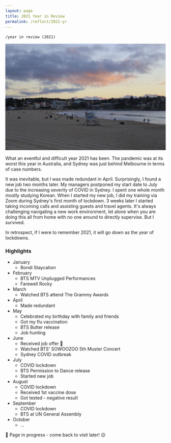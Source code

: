 ```yaml
---
layout: page
title: 2021 Year in Review
permalink: /reflect/2021-yr
---
```


`/year in review (2021)`


<img src="/assets/2021-01-bondi-1.jpg" alt="Bondi Beach during sunset">


What an eventful and difficult year 2021 has been. The pandemic was at its worst this year in Australia, and Sydney was just behind Melbourne in terms of case numbers. 

It was inevitable, but I was made redundant in April. Surprisingly, I found a new job two months later. My managers postponed my start date to July due to the increasing severity of COVID in Sydney. I spent one whole month mostly studying Korean. When I started my new job, I did my training via Zoom during Sydney's first month of lockdown. 3 weeks later I started taking incoming calls and assisting guests and travel agents. It's always challenging navigating a new work environment, let alone when you are doing this all from home with no one around to directly supervise. But I survived. 

In retrospect, if I were to remember 2021, it will go down as the year of lockdowns. 


### Highlights

- January
  - Bondi Staycation
- February
  - BTS MTV Unplugged Performances
  - Farewell Rocky
- March
  - Watched BTS attend The Grammy Awards
- April
  - Made redundant
- May
  - Celebrated my birthday with family and friends
  - Got my flu vaccination
  - BTS Butter release
  - Job hunting
- June
  - Received job offer 🎉
  - Watched BTS' SOWOOZOO 5th Muster Concert
  - Sydney COVID outbreak
- July
  - COVID lockdown
  - BTS Permission to Dance release
  - Started new job
- August
  - COVID lockdown
  - Received 1st vaccine dose
  - Got tested - negative result
- September
  - COVID lockdown
  - BTS at UN General Assembly
- October
  - ...

🚧 Page in progress - come back to visit later! 😉 

<style>
  .wrapper {
    max-width: 58em;
  }
</style>